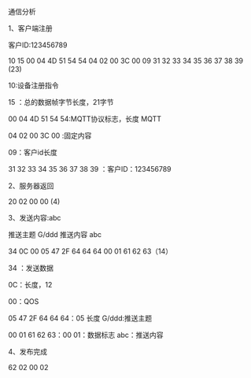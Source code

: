 通信分析

1、客户端注册

客户ID:123456789

10 15 00 04 4D 51 54 54 04 02 00 3C 00 09 31 32 33 34 35 36 37 38 39 (23)

10:设备注册指令

15 ：总的数据帧字节长度，21字节

00 04 4D 51 54 54:MQTT协议标志，长度 MQTT

04 02 00 3C 00 :固定内容

09：客户id长度

 31 32 33 34 35 36 37 38 39 ：客户ID：123456789

2、服务器返回

20 02 00 00 (4)

3、发送内容:abc

推送主题 G/ddd 推送内容 abc

34 0C 00 05 47 2F 64 64 64 00 01 61 62 63（14）

34 ：发送数据

0C：长度，12

00：QOS

05 47 2F 64 64 64：05 长度 G/ddd:推送主题

00 01 61 62 63：00 01：数据标志 abc：推送内容



4、发布完成

62 02 00 02



